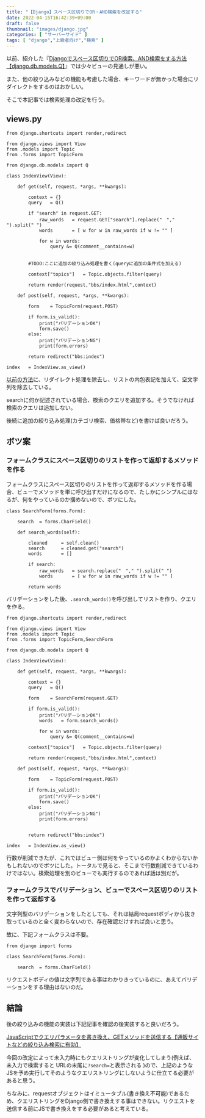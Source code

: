```yaml
---
title: "【Django】スペース区切りでOR・AND検索を改定する"
date: 2022-04-15T16:42:39+09:00
draft: false
thumbnail: "images/django.jpg"
categories: [ "サーバーサイド" ]
tags: [ "django","上級者向け","検索" ]
---
```


以前、紹介した『[Djangoでスペース区切りでOR検索、AND検索をする方法【django.db.models.Q】](/post/django-or-and-search/)』では少々ビューの見通しが悪い。

また、他の絞り込みなどの機能も考慮した場合、キーワードが無かった場合にリダイレクトをするのはおかしい。

そこで本記事では検索処理の改定を行う。

## views.py

    from django.shortcuts import render,redirect
    
    from django.views import View
    from .models import Topic
    from .forms import TopicForm
    
    from django.db.models import Q
    
    class IndexView(View):
    
        def get(self, request, *args, **kwargs):
    
            context = {}
            query   = Q()
    
            if "search" in request.GET:
                raw_words   = request.GET["search"].replace("　"," ").split(" ")
                words       = [ w for w in raw_words if w != "" ]
    
                for w in words:
                    query &= Q(comment__contains=w)


            #TODO:ここに追加の絞り込み処理を書く(queryに追加の条件式を加える)
    
            context["topics"]   = Topic.objects.filter(query)
    
            return render(request,"bbs/index.html",context)
    
        def post(self, request, *args, **kwargs):
    
            form    = TopicForm(request.POST)
    
            if form.is_valid():
                print("バリデーションOK")
                form.save()
            else:
                print("バリデーションNG")
                print(form.errors)
    
            return redirect("bbs:index")
    
    index   = IndexView.as_view()

[以前の方法](/post/django-or-and-search/)に、リダイレクト処理を除去し、リストの内包表記を加えて、空文字列を除去している。

searchに何か記述されている場合、検索のクエリを追加する。そうでなければ検索のクエリは追加しない。

後続に追加の絞り込み処理(カテゴリ検索、価格帯など)を書けば良いだろう。



## ボツ案

### フォームクラスにスペース区切りのリストを作って返却するメソッドを作る

フォームクラスにスペース区切りのリストを作って返却するメソッドを作る場合、ビューでメソッドを単に呼び出すだけになるので、たしかにシンプルにはなるが、何をやっているのか掴めないので、ボツにした。

    class SearchForm(forms.Form):
    
        search  = forms.CharField()
    
        def search_words(self):
    
            cleaned     = self.clean()
            search      = cleaned.get("search")
            words       = []
    
            if search:
                raw_words   = search.replace("　"," ").split(" ")
                words       = [ w for w in raw_words if w != "" ]
    
            return words
    
バリデーションをした後、`.search_words()`を呼び出してリストを作り、クエリを作る。

    from django.shortcuts import render,redirect
    
    from django.views import View
    from .models import Topic
    from .forms import TopicForm,SearchForm
    
    from django.db.models import Q
    
    class IndexView(View):
    
        def get(self, request, *args, **kwargs):
    
            context = {}
            query   = Q()
    
            form    = SearchForm(request.GET)
    
            if form.is_valid():
                print("バリデーションOK")
                words   = form.search_words()
    
                for w in words:
                    query &= Q(comment__contains=w)
    
            context["topics"]   = Topic.objects.filter(query)
    
            return render(request,"bbs/index.html",context)
    
        def post(self, request, *args, **kwargs):
    
            form    = TopicForm(request.POST)
    
            if form.is_valid():
                print("バリデーションOK")
                form.save()
            else:
                print("バリデーションNG")
                print(form.errors)
    
    
            return redirect("bbs:index")
    
    index   = IndexView.as_view()


行数が削減できたが、これではビュー側は何をやっているのかよくわからないかもしれないのでボツにした。トータルで見ると、そこまで行数削減できているわけではない。検索処理を別のビューでも実行するのであれば話は別だが。


### フォームクラスでバリデーション、ビューでスペース区切りのリストを作って返却する

文字列型のバリデーションをしたとしても、それは結局requestボディから抜き取っているのと全く変わらないので、存在確認だけすれば良いと思う。

故に、下記フォームクラスは不要。

    from django import forms
    
    class SearchForm(forms.Form):
    
        search  = forms.CharField()
    
リクエストボディの値は文字列である事はわかりきっているのに、あえてバリデーションをする理由はないのだ。

## 結論

後の絞り込みの機能の実装は下記記事を確認の後実装すると良いだろう。

[JavaScriptでクエリパラメータを書き換え、GETメソッドを送信する【通販サイトなどの絞り込み検索に有効】](/post/javascript-query-change-and-get-method/)

今回の改定によって未入力時にもクエリストリングが変化してしまう(例えば、未入力で検索すると URLの末尾に`?search=`と表示される )ので、上記のようなJSを予め実行してそのようなクエリストリングにしないように仕立てる必要があると思う。

ちなみに、requestオブジェクトはイミュータブル(書き換え不可能)であるため、クエリストリングをDjango側で書き換えする事はできない。リクエストを送信する前にJSで書き換えをする必要があると考えている。



